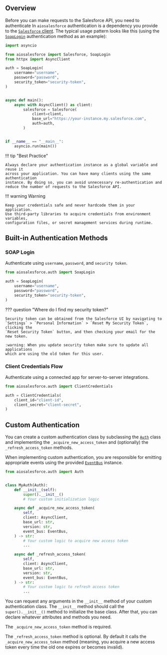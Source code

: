 ## Overview

Before you can make requests to the Salesforce API, you need to authenticate
In `aiosalesforce` authentication is a dependency you provide
to the [`Salesforce` client](./client.md).
The typical usage pattern looks like this
(using the [`SoapLogin`](#soap-login) authentication method as an example):

```python
import asyncio

from aiosalesforce import Salesforce, SoapLogin
from httpx import AsyncClient

auth = SoapLogin(
    username="username",
    password="password",
    security_token="security-token",
)


async def main():
    async with AsyncClient() as client:
        salesforce = Salesforce(
            client=client,
            base_url="https://your-instance.my.salesforce.com",
            auth=auth,
        )


if __name__ == "__main__":
    asyncio.run(main())
```

!!! tip "Best Practice"

    Always declare your authentication instance as a global variable and reuse it
    across your application. You can have many clients using the same authentication
    instance. By doing so, you can avoid unnecessary re-authentication and
    reduce the number of requests to the Salesforce API.

!!! warning Warning

    Keep your credentials safe and never hardcode them in your application.
    Use third-party libraries to acquire credentials from environment variables,
    configuration files, or secret management services during runtime.

## Built-in Authentication Methods

### SOAP Login

Authenticate using `username`, `password`, and `security token`.

```python
from aiosalesforce.auth import SoapLogin

auth = SoapLogin(
    username="username",
    password="password",
    security_token="security-token",
)
```

??? question "Where do I find my security token?"

    Security token can be obtained from the Salesforce UI by navigating to
    `Settings` > `Personal Information` > `Reset My Security Token`, clicking the
    `Reset Security Token` button, and then checking your email for the new token.

    :warning: When you update security token make sure to update all applications
    which are using the old token for this user.

### Client Credentials Flow

Authenticate using a connected app for server-to-server integrations.

```python
from aiosalesforce.auth import ClientCredentials

auth = ClientCredentials(
    client_id="client-id",
    client_secret="client-secret",
)
```

## Custom Authentication

You can create a custom authentication class by subclassing the
[`Auth`](../api-reference/auth.md#aiosalesforce.auth.Auth)
class and implementing the `_acquire_new_access_token` and
(optionally) the `_refresh_access_token` methods.

When implementing custom authentication, you are responsible for emitting appropriate
events using the provided
[`EventBus`](../api-reference/events.md#aiosalesforce.events.EventBus)
instance.

```python
from aiosalesforce.auth import Auth


class MyAuth(Auth):
    def __init__(self):
        super().__init__()
        # Your custom initialization logic

    async def _acquire_new_access_token(
        self,
        client: AsyncClient,
        base_url: str,
        version: str,
        event_bus: EventBus,
    ) -> str:
        # Your custom logic to acquire new access token
        ...

    async def _refresh_access_token(
        self,
        client: AsyncClient,
        base_url: str,
        version: str,
        event_bus: EventBus,
    ) -> str:
        # Your custom logic to refresh access token
        ...
```

You can request any arguments in the `__init__` method of your custom authentication
class. The `__init__` method should call the `super().__init__()` method to initialize
the base class. After that, you can declare whatever attributes and methods you need.

The `_acquire_new_access_token` method is required.

The `_refresh_access_token` method is optional. By default it calls the
`_acquire_new_access_token` method (meaning, you acquire a new access token every time
the old one expires or becomes invalid).
